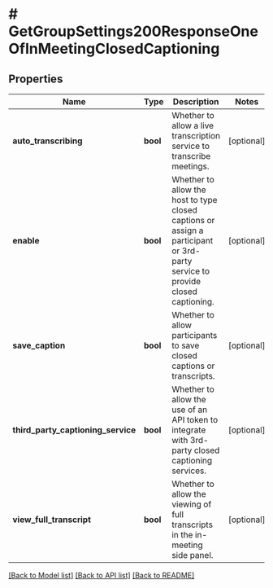 # # GetGroupSettings200ResponseOneOfInMeetingClosedCaptioning

## Properties

Name | Type | Description | Notes
------------ | ------------- | ------------- | -------------
**auto_transcribing** | **bool** | Whether to allow a live transcription service to transcribe meetings. | [optional]
**enable** | **bool** | Whether to allow the host to type closed captions or assign a participant or 3rd-party service to provide closed captioning. | [optional]
**save_caption** | **bool** | Whether to allow participants to save closed captions or transcripts. | [optional]
**third_party_captioning_service** | **bool** | Whether to allow the use of an API token to integrate with 3rd-party closed captioning services. | [optional]
**view_full_transcript** | **bool** | Whether to allow the viewing of full transcripts in the in-meeting side panel. | [optional]

[[Back to Model list]](../../README.md#models) [[Back to API list]](../../README.md#endpoints) [[Back to README]](../../README.md)
